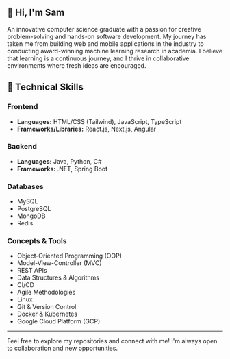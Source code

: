 ## 👋 Hi, I'm Sam
An innovative computer science graduate with a passion for creative problem-solving and hands-on software development. My journey has taken me from building web and mobile applications in the industry to conducting award-winning machine learning research in academia. I believe that learning is a continuous journey, and I thrive in collaborative environments where fresh ideas are encouraged.

## 🚀 Technical Skills
### Frontend
- **Languages:** HTML/CSS (Tailwind), JavaScript, TypeScript
- **Frameworks/Libraries:** React.js, Next.js, Angular

### Backend
- **Languages:** Java, Python, C#
- **Frameworks:** .NET, Spring Boot

### Databases
- MySQL
- PostgreSQL
- MongoDB
- Redis

### Concepts & Tools
- Object-Oriented Programming (OOP)
- Model-View-Controller (MVC)
- REST APIs
- Data Structures & Algorithms
- CI/CD
- Agile Methodologies
- Linux
- Git & Version Control
- Docker & Kubernetes
- Google Cloud Platform (GCP)

---

Feel free to explore my repositories and connect with me! I'm always open to collaboration and new opportunities.
<!---
Samk104/Samk104 is a ✨ special ✨ repository because its `README.md` (this file) appears on your GitHub profile.
You can click the Preview link to take a look at your changes.
--->
